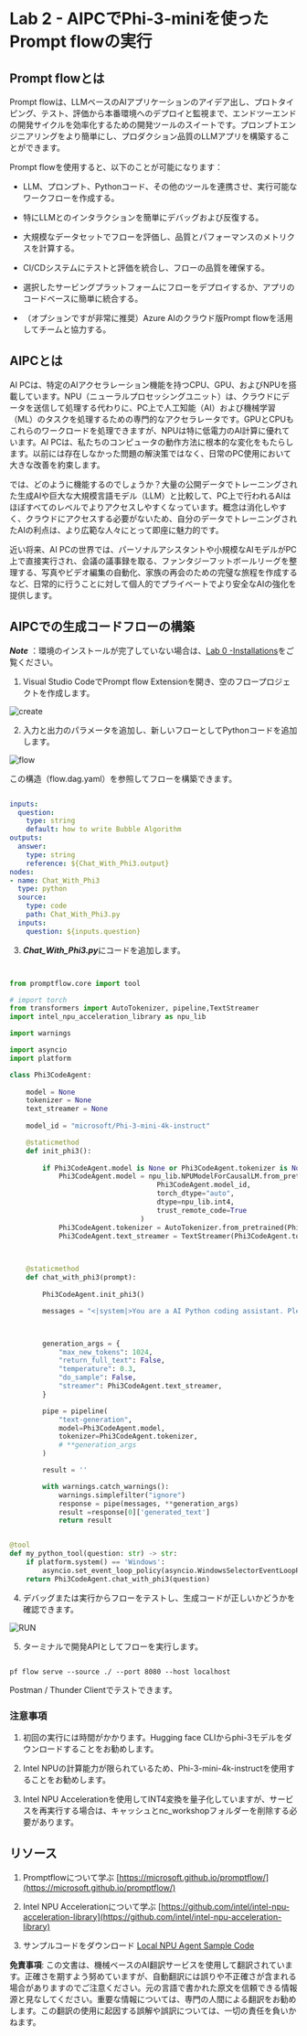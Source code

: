 # **Lab 2 - AIPCでPhi-3-miniを使ったPrompt flowの実行**

## **Prompt flowとは**

Prompt flowは、LLMベースのAIアプリケーションのアイデア出し、プロトタイピング、テスト、評価から本番環境へのデプロイと監視まで、エンドツーエンドの開発サイクルを効率化するための開発ツールのスイートです。プロンプトエンジニアリングをより簡単にし、プロダクション品質のLLMアプリを構築することができます。

Prompt flowを使用すると、以下のことが可能になります：

- LLM、プロンプト、Pythonコード、その他のツールを連携させ、実行可能なワークフローを作成する。

- 特にLLMとのインタラクションを簡単にデバッグおよび反復する。

- 大規模なデータセットでフローを評価し、品質とパフォーマンスのメトリクスを計算する。

- CI/CDシステムにテストと評価を統合し、フローの品質を確保する。

- 選択したサービングプラットフォームにフローをデプロイするか、アプリのコードベースに簡単に統合する。

- （オプションですが非常に推奨）Azure AIのクラウド版Prompt flowを活用してチームと協力する。

## **AIPCとは**

AI PCは、特定のAIアクセラレーション機能を持つCPU、GPU、およびNPUを搭載しています。NPU（ニューラルプロセッシングユニット）は、クラウドにデータを送信して処理する代わりに、PC上で人工知能（AI）および機械学習（ML）のタスクを処理するための専門的なアクセラレータです。GPUとCPUもこれらのワークロードを処理できますが、NPUは特に低電力のAI計算に優れています。AI PCは、私たちのコンピュータの動作方法に根本的な変化をもたらします。以前には存在しなかった問題の解決策ではなく、日常のPC使用において大きな改善を約束します。

では、どのように機能するのでしょうか？大量の公開データでトレーニングされた生成AIや巨大な大規模言語モデル（LLM）と比較して、PC上で行われるAIはほぼすべてのレベルでよりアクセスしやすくなっています。概念は消化しやすく、クラウドにアクセスする必要がないため、自分のデータでトレーニングされたAIの利点は、より広範な人々にとって即座に魅力的です。

近い将来、AI PCの世界では、パーソナルアシスタントや小規模なAIモデルがPC上で直接実行され、会議の議事録を取る、ファンタジーフットボールリーグを整理する、写真やビデオ編集の自動化、家族の再会のための完璧な旅程を作成するなど、日常的に行うことに対して個人的でプライベートでより安全なAIの強化を提供します。

## **AIPCでの生成コードフローの構築**

***Note*** ：環境のインストールが完了していない場合は、[Lab 0 -Installations](./01.Installations.md)をご覧ください。

1. Visual Studio CodeでPrompt flow Extensionを開き、空のフロープロジェクトを作成します。

![create](../../../../../../../translated_images/pf_create.626fd367cf0ac7981e0731fdfc70fa46df0826f9eaf57c22f07908817ede14d3.ja.png)

2. 入力と出力のパラメータを追加し、新しいフローとしてPythonコードを追加します。

![flow](../../../../../../../translated_images/pf_flow.f2d64298a737b204ec7b33604538c97d4fffe9e07e74bad1c162e88e026d3dfa.ja.png)

この構造（flow.dag.yaml）を参照してフローを構築できます。

```yaml

inputs:
  question:
    type: string
    default: how to write Bubble Algorithm
outputs:
  answer:
    type: string
    reference: ${Chat_With_Phi3.output}
nodes:
- name: Chat_With_Phi3
  type: python
  source:
    type: code
    path: Chat_With_Phi3.py
  inputs:
    question: ${inputs.question}


```

3. ***Chat_With_Phi3.py***にコードを追加します。

```python


from promptflow.core import tool

# import torch
from transformers import AutoTokenizer, pipeline,TextStreamer
import intel_npu_acceleration_library as npu_lib

import warnings

import asyncio
import platform

class Phi3CodeAgent:
    
    model = None
    tokenizer = None
    text_streamer = None
    
    model_id = "microsoft/Phi-3-mini-4k-instruct"

    @staticmethod
    def init_phi3():
        
        if Phi3CodeAgent.model is None or Phi3CodeAgent.tokenizer is None or Phi3CodeAgent.text_streamer is None:
            Phi3CodeAgent.model = npu_lib.NPUModelForCausalLM.from_pretrained(
                                    Phi3CodeAgent.model_id,
                                    torch_dtype="auto",
                                    dtype=npu_lib.int4,
                                    trust_remote_code=True
                                )
            Phi3CodeAgent.tokenizer = AutoTokenizer.from_pretrained(Phi3CodeAgent.model_id)
            Phi3CodeAgent.text_streamer = TextStreamer(Phi3CodeAgent.tokenizer, skip_prompt=True)

    

    @staticmethod
    def chat_with_phi3(prompt):
        
        Phi3CodeAgent.init_phi3()

        messages = "<|system|>You are a AI Python coding assistant. Please help me to generate code in Python.The answer only genertated Python code, but any comments and instructions do not need to be generated<|end|><|user|>" + prompt +"<|end|><|assistant|>"



        generation_args = {
            "max_new_tokens": 1024,
            "return_full_text": False,
            "temperature": 0.3,
            "do_sample": False,
            "streamer": Phi3CodeAgent.text_streamer,
        }

        pipe = pipeline(
            "text-generation",
            model=Phi3CodeAgent.model,
            tokenizer=Phi3CodeAgent.tokenizer,
            # **generation_args
        )

        result = ''

        with warnings.catch_warnings():
            warnings.simplefilter("ignore")
            response = pipe(messages, **generation_args)
            result =response[0]['generated_text']
            return result


@tool
def my_python_tool(question: str) -> str:
    if platform.system() == 'Windows':
        asyncio.set_event_loop_policy(asyncio.WindowsSelectorEventLoopPolicy())
    return Phi3CodeAgent.chat_with_phi3(question)


```

4. デバッグまたは実行からフローをテストし、生成コードが正しいかどうかを確認できます。

![RUN](../../../../../../../translated_images/pf_run.57c3f9e7e7052ff85850b8f06648c7d5b4d2ac9f4796381fd8d29b1a41e1f705.ja.png)

5. ターミナルで開発APIとしてフローを実行します。

```

pf flow serve --source ./ --port 8080 --host localhost   

```

Postman / Thunder Clientでテストできます。

### **注意事項**

1. 初回の実行には時間がかかります。Hugging face CLIからphi-3モデルをダウンロードすることをお勧めします。

2. Intel NPUの計算能力が限られているため、Phi-3-mini-4k-instructを使用することをお勧めします。

3. Intel NPU Accelerationを使用してINT4変換を量子化していますが、サービスを再実行する場合は、キャッシュとnc_workshopフォルダーを削除する必要があります。

## **リソース**

1. Promptflowについて学ぶ [https://microsoft.github.io/promptflow/](https://microsoft.github.io/promptflow/)

2. Intel NPU Accelerationについて学ぶ [https://github.com/intel/intel-npu-acceleration-library](https://github.com/intel/intel-npu-acceleration-library)

3. サンプルコードをダウンロード [Local NPU Agent Sample Code](../../../../../../../code/07.Lab/01/AIPC/local-npu-agent)

**免責事項**:
この文書は、機械ベースのAI翻訳サービスを使用して翻訳されています。正確さを期すよう努めていますが、自動翻訳には誤りや不正確さが含まれる場合がありますのでご注意ください。元の言語で書かれた原文を信頼できる情報源と見なしてください。重要な情報については、専門の人間による翻訳をお勧めします。この翻訳の使用に起因する誤解や誤訳については、一切の責任を負いかねます。